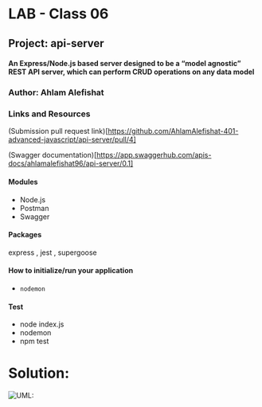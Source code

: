 # LAB - Class 06

## Project:  api-server
#### An Express/Node.js based server designed to be a “model agnostic” REST API server, which can perform CRUD operations on any data model

### Author: Ahlam Alefishat

### Links and Resources
(Submission pull request link)[https://github.com/AhlamAlefishat-401-advanced-javascript/api-server/pull/4]

(Swagger documentation)[https://app.swaggerhub.com/apis-docs/ahlamalefishat96/api-server/0.1]

#### Modules
- Node.js 
- Postman 
- Swagger 

#### Packages
express , jest , supergoose

#### How to initialize/run your application
- `nodemon`

#### Test
-  node index.js 
- nodemon
- npm test


# Solution:

![UML:](./assets/api-server.jpg)

